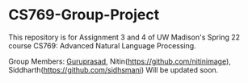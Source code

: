 # CS769-Group-Project
This repository is for Assignment 3 and 4 of UW Madison's Spring 22 course CS769: Advanced Natural Language Processing.

Group Members: [Guruprasad](https://github.com/Guruprasad68),  Nitin(https://github.com/nitinimage), Siddharth(https://github.com/sidhsmani)
Will be updated soon.

